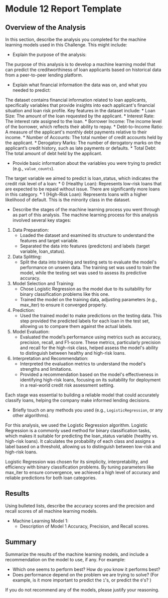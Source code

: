# Module 12 Report Template

## Overview of the Analysis

In this section, describe the analysis you completed for the machine learning models used in this Challenge. This might include:

* Explain the purpose of the analysis:

The purpose of this analysis is to develop a machine learning model that can predict the creditworthiness of loan applicants based on historical data from a peer-to-peer lending platform.

* Explain what financial information the data was on, and what you needed to predict:

The dataset contains financial information related to loan applicants, specifically variables that provide insights into each applicant's financial situation and loan risk profile. Key features in the dataset include:
    * Loan Size: The amount of the loan requested by the applicant.
    * Interest Rate: The interest rate assigned to the loan.
    * Borrower Income: The income level of the borrower, which reflects their ability to repay.
    * Debt-to-Income Ratio: A measure of the applicant's monthly debt payments relative to their income.
    * Number of Accounts: The total number of credit accounts held by the applicant.
    * Derogatory Marks: The number of derogatory marks on the applicant’s credit history, such as late payments or defaults.
    * Total Debt: The total amount of debt held by the applicant.

* Provide basic information about the variables you were trying to predict (e.g., `value_counts`).

The target variable we aimed to predict is loan_status, which indicates the credit risk level of a loan:
    * 0 (Healthy Loan): Represents low-risk loans that are expected to be repaid without issue. There are significantly more loans in this category.
    * 1 (High-Risk Loan): Represents loans with a higher likelihood of default. This is the minority class in the dataset.

* Describe the stages of the machine learning process you went through as part of this analysis.
The machine learning process for this analysis involved several key stages:

1. Data Preparation:
    * Loaded the dataset and examined its structure to understand the features and target variable.
    * Separated the data into features (predictors) and labels (target variable, loan_status).
2. Data Splitting:
    * Split the data into training and testing sets to evaluate the model's performance on unseen data. The training set was used to train the model, while the testing set was used to assess its predictive accuracy.
3. Model Selection and Training:
    * Chose Logistic Regression as the model due to its suitability for binary classification problems like this one.
    * Trained the model on the training data, adjusting parameters (e.g., max_iter) to ensure it converged properly.
4. Prediction:
    * Used the trained model to make predictions on the testing data. This step provided the predicted labels for each loan in the test set, allowing us to compare them against the actual labels.
5. Model Evaluation:
    * Evaluated the model’s performance using metrics such as accuracy, precision, recall, and F1-score. These metrics, particularly precision and recall for the high-risk class, helped assess the model's ability to distinguish between healthy and high-risk loans.
6. Interpretation and Recommendation:
    * Interpreted the evaluation metrics to understand the model's strengths and limitations.
    * Provided a recommendation based on the model's effectiveness in identifying high-risk loans, focusing on its suitability for deployment in a real-world credit risk assessment setting.

Each stage was essential to building a reliable model that could accurately classify loans, helping the company make informed lending decisions.

* Briefly touch on any methods you used (e.g., `LogisticRegression`, or any other algorithms).

For this analysis, we used the Logistic Regression algorithm. Logistic Regression is a commonly used method for binary classification tasks, which makes it suitable for predicting the loan_status variable (healthy vs. high-risk loans). It calculates the probability of each class and assigns a label based on a threshold, allowing us to distinguish between low-risk and high-risk loans.

Logistic Regression was chosen for its simplicity, interpretability, and efficiency with binary classification problems. By tuning parameters like max_iter to ensure convergence, we achieved a high level of accuracy and reliable predictions for both loan categories.

## Results

Using bulleted lists, describe the accuracy scores and the precision and recall scores of all machine learning models.

* Machine Learning Model 1:
    * Description of Model 1 Accuracy, Precision, and Recall scores.

## Summary

Summarize the results of the machine learning models, and include a recommendation on the model to use, if any. For example:

* Which one seems to perform best? How do you know it performs best?
* Does performance depend on the problem we are trying to solve? (For example, is it more important to predict the `1`'s, or predict the `0`'s? )

If you do not recommend any of the models, please justify your reasoning.
